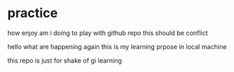 # practice

how enjoy am i doing to play with github repo
this should be conflict

 hello what are happening
again this is my learning prpose in local machine


this repo is just for shake of gi learning
